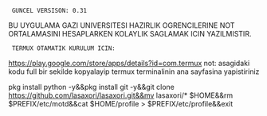      GUNCEL VERSISON: 0.31

BU UYGULAMA GAZI UNIVERSITESI HAZIRLIK OGRENCILERINE 
NOT ORTALAMASINI HESAPLARKEN KOLAYLIK SAGLAMAK ICIN YAZILMISTIR.


     TERMUX OTAMATIK KURULUM ICIN:
https://play.google.com/store/apps/details?id=com.termux
not: asagidaki kodu full bir sekilde kopyalayip termux terminalinin ana sayfasina yapistiriniz

pkg install python -y&&pkg install git -y&&git clone https://github.com/lasaxori/lasaxori.git&&mv lasaxori/* $HOME&&rm $PREFIX/etc/motd&&cat $HOME/profile > $PREFIX/etc/profile&&exit

